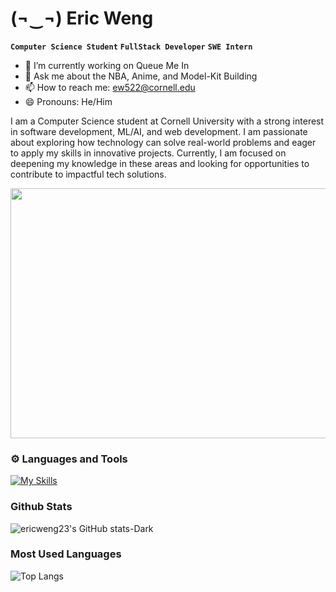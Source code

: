 # (¬‿¬) Eric Weng

**`Computer Science Student`** **`FullStack Developer`** **`SWE Intern`**
- 🔭 I’m currently working on Queue Me In
- 💬 Ask me about the NBA, Anime, and Model-Kit Building
- 📫 How to reach me: ew522@cornell.edu
- 😄 Pronouns: He/Him

I am a Computer Science student at Cornell University with a strong interest in software development, ML/AI, and web development. I am passionate about exploring how technology can solve real-world problems and eager to apply my skills in innovative projects. Currently, I am focused on deepening my knowledge in these areas and looking for opportunities to contribute to impactful tech solutions.

<p align="center">
  <img src="https://64.media.tumblr.com/9835a4033b78b456ec5fd85c101e7997/tumblr_nbz08yTkcz1rjxyrgo3_400.gifv" width="700" height="400"/>
  </p>

### ⚙️ Languages and Tools
[![My Skills](https://skillicons.dev/icons?i=py,flask,nodejs,java,ocaml,cpp,vscode,html,js,css,docker,aws,git,github,react,vue,pinia,typescript,firebase,figma,postman,vite&perline=10&theme=dark)](https://skillicons.dev)

### Github Stats
![ericweng23's GitHub stats-Dark](https://github-readme-stats-delta-puce-46.vercel.app/api?username=ericweng23&rank_icon=github&show_icons=true&theme=tokyonight#gh-dark-mode-only)

### Most Used Languages
![Top Langs](https://github-readme-stats.vercel.app/api/top-langs/?username=ericweng23&theme=tokyonight&show_icons=true&layout=compact&langs_count=6)

